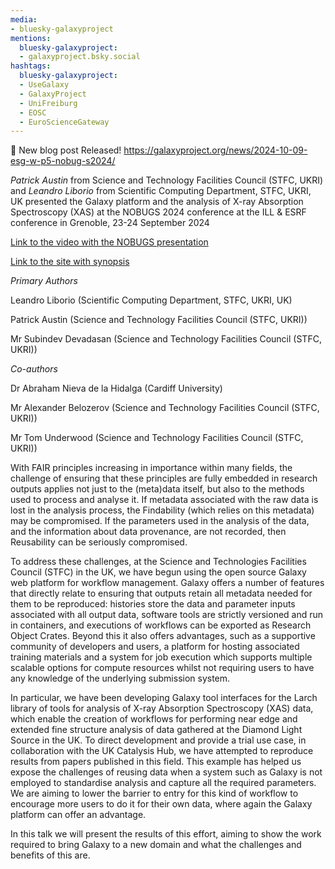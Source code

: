 ```yaml
---
media:
- bluesky-galaxyproject
mentions:
  bluesky-galaxyproject:
  - galaxyproject.bsky.social
hashtags:
  bluesky-galaxyproject:
  - UseGalaxy
  - GalaxyProject
  - UniFreiburg
  - EOSC
  - EuroScienceGateway
---
```

📝 New blog post Released!
https://galaxyproject.org/news/2024-10-09-esg-w-p5-nobug-s2024/

*Patrick Austin* from Science and Technology Facilities Council (STFC, UKRI) and *Leandro Liborio* from Scientific Computing Department, STFC, UKRI, UK presented the Galaxy platform and the analysis of X\-ray Absorption Spectroscopy (XAS) at the NOBUGS 2024 conference at the ILL \& ESRF conference in Grenoble, 23\-24 September 2024

[Link to the video with the NOBUGS presentation](https://vimeo.com/1016435799/e892312d63)

[Link to the site with synopsis](https://indico.esrf.fr/event/114/contributions/775/)

*Primary Authors*

Leandro Liborio (Scientific Computing Department, STFC, UKRI, UK)

Patrick Austin (Science and Technology Facilities Council (STFC, UKRI))

Mr Subindev Devadasan (Science and Technology Facilities Council (STFC, UKRI))

*Co\-authors*

Dr Abraham Nieva de la Hidalga (Cardiff University)

Mr Alexander Belozerov (Science and Technology Facilities Council (STFC, UKRI))

Mr Tom Underwood (Science and Technology Facilities Council (STFC, UKRI))

With FAIR principles increasing in importance within many fields, the challenge of ensuring that these principles are fully embedded in research outputs applies not just to the (meta)data itself, but also to the methods used to process and analyse it. If metadata associated with the raw data is lost in the analysis process, the Findability (which relies on this metadata) may be compromised. If the parameters used in the analysis of the data, and the information about data provenance, are not recorded, then Reusability can be seriously compromised.

To address these challenges, at the Science and Technologies Facilities Council (STFC) in the UK, we have begun using the open source Galaxy web platform for workflow management. Galaxy offers a number of features that directly relate to ensuring that outputs retain all metadata needed for them to be reproduced: histories store the data and parameter inputs associated with all output data, software tools are strictly versioned and run in containers, and executions of workflows can be exported as Research Object Crates. Beyond this it also offers advantages, such as a supportive community of developers and users, a platform for hosting associated training materials and a system for job execution which supports multiple scalable options for compute resources whilst not requiring users to have any knowledge of the underlying submission system.

In particular, we have been developing Galaxy tool interfaces for the Larch library of tools for analysis of X\-ray Absorption Spectroscopy (XAS) data, which enable the creation of workflows for performing near edge and extended fine structure analysis of data gathered at the Diamond Light Source in the UK. To direct development and provide a trial use case, in collaboration with the UK Catalysis Hub, we have attempted to reproduce results from papers published in this field. This example has helped us expose the challenges of reusing data when a system such as Galaxy is not employed to standardise analysis and capture all the required parameters. We are aiming to lower the barrier to entry for this kind of workflow to encourage more users to do it for their own data, where again the Galaxy platform can offer an advantage.

In this talk we will present the results of this effort, aiming to show the work required to bring Galaxy to a new domain and what the challenges and benefits of this are.